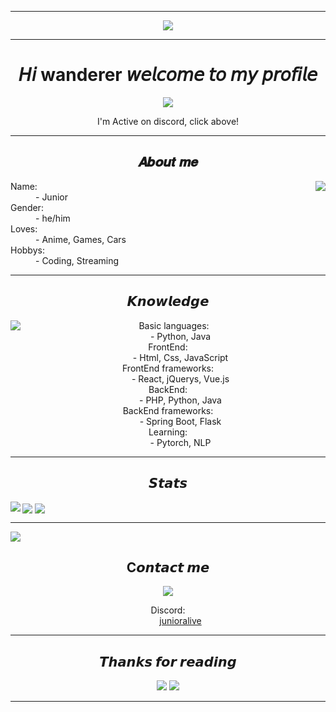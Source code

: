  ---
 
<div align="center">
    <img src="https://github.com/junioralive/junioralive/blob/master/assets/banner.jpg">
</div>

 ---

<div align="center">
    <h1>𝘏𝘪 wanderer 𝘸𝘦𝘭𝘤𝘰𝘮𝘦 𝘵𝘰 𝘮𝘺 𝘱𝘳𝘰𝘧𝘪𝘭𝘦</h1>
    <a href="https://discord.com/users/1081831180879527957">
    <img src="https://lanyard.cnrad.dev/api/1081831180879527957?bg=512f9c&borderRadius=15px"/>
    </a>
    <p>I'm Active on discord, click above!</p>
</div>

---

<div>
<h2 align="center"> 𝑨𝒃𝒐𝒖𝒕 𝒎𝒆 </h2>
  <div align="center">
<img src="https://github.com/junioralive/junioralive/blob/master/assets/itsme.gif" align="right">
  </div>
<dl>
  <dt>Name:</dt>
  <dd>- Junior </dd>
  <dt>Gender:</dt>
  <dd>- he/him </dd>
  <dt>Loves:</dt>
  <dd>- Anime, Games, Cars </dd>
  <dt>Hobbys:</dt>
  <dd>- Coding, Streaming </dd>
</dl>
</div>

 ---
 
<div>
<h2 align="center"> 𝙆𝙣𝙤𝙬𝙡𝙚𝙙𝙜𝙚 </h2>
  <div align="center">
<img src="https://github.com/junioralive/junioralive/blob/master/assets/Knowledge.gif" align="left">
  <dl>
  <dt>Basic languages:</dt>
  <dd>- Python, Java </dd>
  <dt>FrontEnd:</dt>
  <dd>- Html, Css, JavaScript </dd>
  <dt>FrontEnd frameworks:</dt>
  <dd>- React, jQuerys, Vue.js  </dd>
  <dt>BackEnd:</dt>
  <dd>- PHP, Python, Java</dd>
  <dt>BackEnd frameworks:</dt>
  <dd>- Spring Boot, Flask </dd>
  <dt>Learning:</dt>
  <dd>- Pytorch, NLP </dd>
</dl>
  </div>
  
 ---
 
<h2 align="center"> 𝙎𝙩𝙖𝙩𝙨 </h2>
     <a>
    <img align="left" src="https://streak-stats.demolab.com/?user=junioralive&theme=dark&hide_border=true&date_format=n%2Fj%5B%2FY%5D">
    </a>
    <a>
    <img align="center" src="https://github-readme-stats.vercel.app/api/top-langs/?username=junioralive&layout=compact&theme=dark">
    </a>
    <a>
    <img align="center" src="https://github-readme-stats.vercel.app/api?username=junioralive&show_icons=true&theme=dark&show=reviews">
    </a>
</div>

---

<a>
  <img src="https://github-profile-trophy.vercel.app/?username=junioralive&theme=darkhub&column=7">
</a>

 <!---

<h2 align="center"> 𝙎𝙥𝙤𝙩𝙞𝙛𝙮 </h2>
  <div align="center">
<img src="https://spotify-github-profile.vercel.app/api/view?uid=168ya18m84ufnejec1i3486wz&cover_image=true&theme=novatorem&show_offline=false&background_color=121212&interchange=false&bar_color=53b14f&bar_color_cover=true" align="center">
  </div>

 --->
 
 <div align="center">
 <h2 align="center"> C𝙤𝙣𝙩𝙖𝙘𝙩 𝙢𝙚 </h2>
  <a>
    <img src="https://github.com/junioralive/junioralive/blob/master/assets/contact.gif"/>
    </a>
  <dl>
  <dt>Discord:</dt>
  <dd>
  <a href="https://discord.com/users/1081831180879527957">junioralive</a>
  </dd>
  </dl>
</div>

 ---

<div align="center">
 <h2 align="center"> 𝙏𝙝𝙖𝙣𝙠𝙨 𝙛𝙤𝙧 𝙧𝙚𝙖𝙙𝙞𝙣𝙜 </h2>
 <img src="https://typograssy.deno.dev/api?text=Live%20Love%20Laugh%20&l0=none&l1=ef858c&l2=62b7d8&l3=ffb6c1&l4=caf9ff&bg=none&frame=none&speed=250&comment=">
 <img src="https://moe-counter.glitch.me/get/@junioralive?theme=gelbooru">
</div>

 ---
